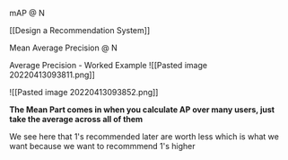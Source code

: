 mAP @ N

[[Design a Recommendation System]]

Mean Average Precision @ N


Average Precision - Worked Example
![[Pasted image 20220413093811.png]]

![[Pasted image 20220413093852.png]]

**The Mean Part comes in when you calculate AP over many users, just take the average across all of them**


We see here that 1's recommended later are worth less which is what we want because we want to recommmend 1's higher